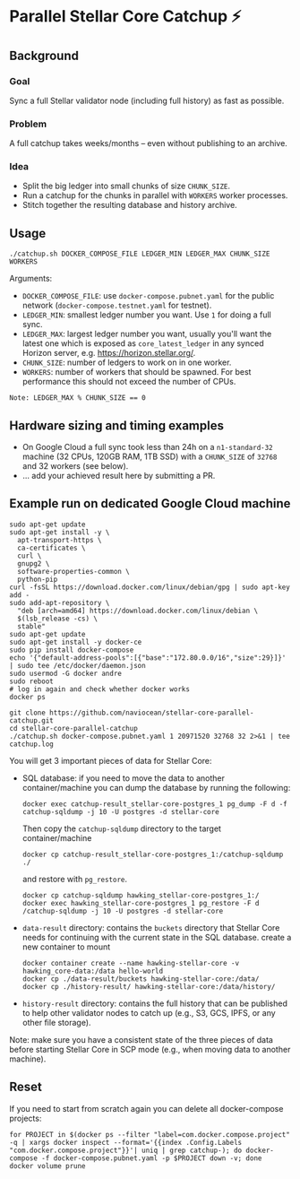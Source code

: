 # Parallel Stellar Core Catchup ⚡

## Background

### Goal

Sync a full Stellar validator node (including full history) as fast as possible.

### Problem

A full catchup takes weeks/months – even without publishing to an archive.

### Idea

 * Split the big ledger into small chunks of size `CHUNK_SIZE`.
 * Run a catchup for the chunks in parallel with `WORKERS` worker processes.
 * Stitch together the resulting database and history archive.

## Usage

```
./catchup.sh DOCKER_COMPOSE_FILE LEDGER_MIN LEDGER_MAX CHUNK_SIZE WORKERS
```

Arguments:

* `DOCKER_COMPOSE_FILE`: use `docker-compose.pubnet.yaml` for the public network (`docker-compose.testnet.yaml` for testnet).
* `LEDGER_MIN`: smallest ledger number you want. Use `1` for doing a full sync.
* `LEDGER_MAX`: largest ledger number you want, usually you'll want the latest one which is exposed as `core_latest_ledger` in any synced Horizon server, e.g. https://horizon.stellar.org/.
* `CHUNK_SIZE`: number of ledgers to work on in one worker.
* `WORKERS`: number of workers that should be spawned. For best performance this should not exceed the number of CPUs.

`Note: LEDGER_MAX % CHUNK_SIZE == 0`

## Hardware sizing and timing examples

* On Google Cloud a full sync took less than 24h on a `n1-standard-32` machine (32 CPUs, 120GB RAM, 1TB SSD) with a `CHUNK_SIZE` of `32768` and 32 workers (see below).
* ... add your achieved result here by submitting a PR.

## Example run on dedicated Google Cloud machine

```
sudo apt-get update
sudo apt-get install -y \
  apt-transport-https \
  ca-certificates \
  curl \
  gnupg2 \
  software-properties-common \
  python-pip
curl -fsSL https://download.docker.com/linux/debian/gpg | sudo apt-key add -
sudo add-apt-repository \
  "deb [arch=amd64] https://download.docker.com/linux/debian \
  $(lsb_release -cs) \
  stable"
sudo apt-get update
sudo apt-get install -y docker-ce
sudo pip install docker-compose
echo '{"default-address-pools":[{"base":"172.80.0.0/16","size":29}]}' | sudo tee /etc/docker/daemon.json
sudo usermod -G docker andre
sudo reboot
# log in again and check whether docker works
docker ps
```

```
git clone https://github.com/naviocean/stellar-core-parallel-catchup.git
cd stellar-core-parallel-catchup
./catchup.sh docker-compose.pubnet.yaml 1 20971520 32768 32 2>&1 | tee catchup.log
```

You will get 3 important pieces of data for Stellar Core:

* SQL database: if you need to move the data to another container/machine you can dump the database by running the following:

    ```
    docker exec catchup-result_stellar-core-postgres_1 pg_dump -F d -f catchup-sqldump -j 10 -U postgres -d stellar-core
    ```

    Then copy the `catchup-sqldump` directory to the target container/machine 
    
    ```
    docker cp catchup-result_stellar-core-postgres_1:/catchup-sqldump ./
    ```
    
    and restore with `pg_restore`.
    
    ```
    docker cp catchup-sqldump hawking_stellar-core-postgres_1:/
    docker exec hawking_stellar-core-postgres_1 pg_restore -F d /catchup-sqldump -j 10 -U postgres -d stellar-core
    ```

* `data-result` directory: contains the `buckets` directory that Stellar Core needs for continuing with the current state in the SQL database.
    create a new container to mount 
    
    ```
    docker container create --name hawking-stellar-core -v hawking_core-data:/data hello-world
    docker cp ./data-result/buckets hawking-stellar-core:/data/
    docker cp ./history-result/ hawking-stellar-core:/data/history/
    ```
    
* `history-result` directory: contains the full history that can be published to help other validator nodes to catch up (e.g., S3, GCS, IPFS, or any other file storage).

Note: make sure you have a consistent state of the three pieces of data before starting Stellar Core in SCP mode (e.g., when moving data to another machine).

## Reset

If you need to start from scratch again you can delete all docker-compose projects:

```
for PROJECT in $(docker ps --filter "label=com.docker.compose.project" -q | xargs docker inspect --format='{{index .Config.Labels "com.docker.compose.project"}}'| uniq | grep catchup-); do docker-compose -f docker-compose.pubnet.yaml -p $PROJECT down -v; done
docker volume prune
```
